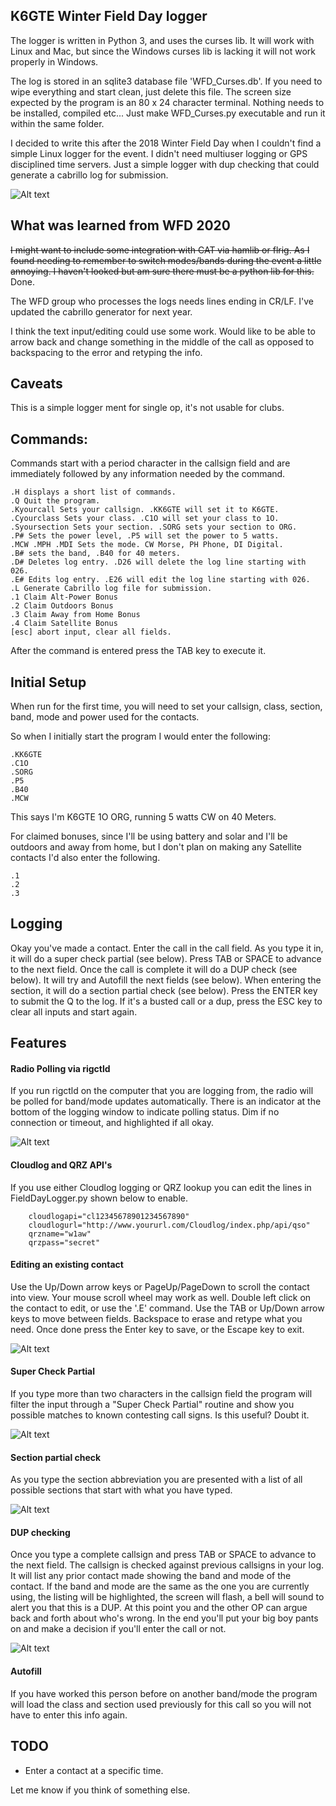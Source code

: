 ## K6GTE Winter Field Day logger

The logger is written in Python 3, and uses the curses lib. It will work with Linux and Mac, but since the Windows curses lib is lacking it will not work properly in Windows.

The log is stored in an sqlite3 database file 'WFD_Curses.db'. If you need to wipe everything and start clean, just delete this file. The screen size expected by the program is an 80 x 24 character terminal. Nothing needs to be installed, compiled etc... Just make WFD_Curses.py executable and run it within the same folder.

I decided to write this after the 2018 Winter Field Day when I couldn't find a simple Linux logger for the event. I didn't need multiuser logging or GPS disciplined time servers. Just a simple logger with dup checking that could generate a cabrillo log for submission.

![Alt text](https://github.com/mbridak/wfd_py_logger/raw/master/pics/logger.png)

## What was learned from WFD 2020
~~I might want to include some integration with CAT via hamlib or flrig. As I found needing to remember to switch modes/bands during the event a little annoying. I haven't looked but am sure there must be a python lib for this.~~ Done.

The WFD group who processes the logs needs lines ending in CR/LF. I've updated the cabrillo generator for next year.

I think the text input/editing could use some work. Would like to be able to arrow back and change something in the middle of the call as opposed to backspacing to the error and retyping the info.

## Caveats
This is a simple logger ment for single op, it's not usable for clubs.

## Commands:
Commands start with a period character in the callsign field and are immediately followed by any information needed by the command.

```
.H displays a short list of commands.
.Q Quit the program.
.Kyourcall Sets your callsign. .KK6GTE will set it to K6GTE.
.Cyourclass Sets your class. .C1O will set your class to 1O.
.Syoursection Sets your section. .SORG sets your section to ORG.
.P# Sets the power level, .P5 will set the power to 5 watts.
.MCW .MPH .MDI Sets the mode. CW Morse, PH Phone, DI Digital.
.B# sets the band, .B40 for 40 meters.
.D# Deletes log entry. .D26 will delete the log line starting with 026.
.E# Edits log entry. .E26 will edit the log line starting with 026.
.L Generate Cabrillo log file for submission.
.1 Claim Alt-Power Bonus
.2 Claim Outdoors Bonus
.3 Claim Away from Home Bonus
.4 Claim Satellite Bonus
[esc] abort input, clear all fields.
```

After the command is entered press the TAB key to execute it.

## Initial Setup
When run for the first time, you will need to set your callsign, class, section, band, mode and power used for the contacts.

So when I initially start the program I would enter the following:

```
.KK6GTE
.C1O
.SORG
.P5
.B40
.MCW
``` 
This says I'm K6GTE 1O ORG, running 5 watts CW on 40 Meters.

For claimed bonuses, since I'll be using battery and solar and I'll be outdoors and away from home, but I don't plan on making any Satellite contacts I'd also enter the following.
```
.1
.2
.3
```

## Logging
Okay you've made a contact. Enter the call in the call field. As you type it in, it will do a super check partial (see below). Press TAB or SPACE to advance to the next field. Once the call is complete it will do a DUP check (see below). It will try and Autofill the next fields (see below). When entering the section, it will do a section partial check (see below). Press the ENTER key to submit the Q to the log. If it's a busted call or a dup, press the ESC key to clear all inputs and start again.

## Features

#### Radio Polling via rigctld
If you run rigctld on the computer that you are logging from, the radio will be polled for band/mode updates automatically. There is an indicator at the bottom of the logging window to indicate polling status. Dim if no connection or timeout, and highlighted if all okay.

![Alt text](https://github.com/mbridak/wfd_py_logger/raw/master/pics/rigctld.png)

#### Cloudlog and QRZ API's
If you use either Cloudlog logging or QRZ lookup you can edit the lines in FieldDayLogger.py shown below to enable.
```
    cloudlogapi="cl12345678901234567890"
	cloudlogurl="http://www.yoururl.com/Cloudlog/index.php/api/qso"
	qrzname="w1aw"
	qrzpass="secret"
```

#### Editing an existing contact
Use the Up/Down arrow keys or PageUp/PageDown to scroll the contact into view. Your mouse scroll wheel may work as well. Double left click on the contact to edit, or use the '.E' command. Use the TAB or Up/Down arrow keys to move between fields. Backspace to erase and retype what you need.
Once done press the Enter key to save, or the Escape key to exit.

![Alt text](https://github.com/mbridak/wfd_py_logger/raw/master/pics/editcontact.png)

#### Super Check Partial
If you type more than two characters in the callsign field the program will filter the input through a "Super Check Partial" routine and show you possible matches to known contesting call signs. Is this useful? Doubt it.

![Alt text](https://github.com/mbridak/wfd_py_logger/raw/master/pics/scp.png)

#### Section partial check
As you type the section abbreviation you are presented with a list of all possible sections that start with what you have typed.

![Alt text](https://github.com/mbridak/wfd_py_logger/raw/master/pics/sectioncheckpartial.png)

#### DUP checking
Once you type a complete callsign and press TAB or SPACE to advance to the next field. The callsign is checked against previous callsigns in your log. It will list any prior contact made showing the band and mode of the contact. If the band and mode are the same as the one you are currently using, the listing will be highlighted, the screen will flash, a bell will sound to alert you that this is a DUP. At this point you and the other OP can argue back and forth about who's wrong. In the end you'll put your big boy pants on and make a decision if you'll enter the call or not.

![Alt text](https://github.com/mbridak/wfd_py_logger/raw/master/pics/dupe_check.png)

#### Autofill
If you have worked this person before on another band/mode the program will load the class and section used previously for this call so you will not have to enter this info again.

## TODO
  * Enter a contact at a specific time.

Let me know if you think of something else.

